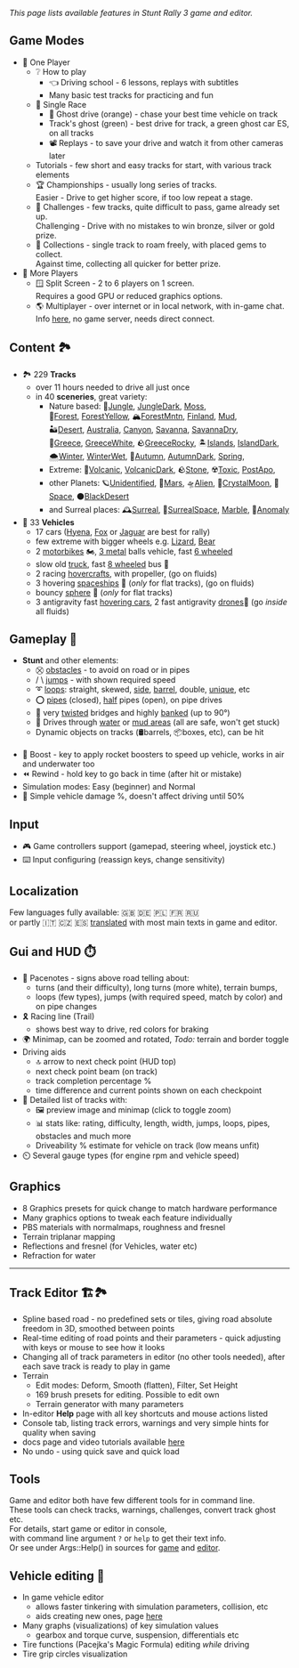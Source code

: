 _This page lists available features in Stunt Rally 3 game and editor._  

## Game Modes

- 👤 One Player
  - ❔ How to play
    - 👈 Driving school - 6 lessons, replays with subtitles
    - Many basic test tracks for practicing and fun
  - 🏁 Single Race
    - 👻 Ghost drive (orange) - chase your best time vehicle on track
    - Track's ghost (green) - best drive for track, a green ghost car ES, on all tracks
    - 📽️ Replays - to save your drive and watch it from other cameras later
  - Tutorials - few short and easy tracks for start, with various track elements
  - 🏆 Championships - usually long series of tracks.  
    Easier - Drive to get higher score, if too low repeat a stage.
  - 🥇 Challenges - few tracks, quite difficult to pass, game already set up.  
    Challenging - Drive with no mistakes to win bronze, silver or gold prize.
  - 💎 Collections - single track to roam freely, with placed gems to collect.  
    Against time, collecting all quicker for better prize.
- 👥 More Players
  - 🪟 Split Screen - 2 to 6 players on 1 screen.  
  Requires a good GPU or reduced graphics options.
  - 🌎 Multiplayer - over internet or in local network, with in-game chat.  
  Info [here](Multiplayer.md), no game server, needs direct connect.

## Content 🏞️

- 🏞️ 229 **Tracks**
  - over 11 hours needed to drive all just once
  - in 40 **sceneries**, great variety:
    - Nature based:
    🌳[Jungle](https://stuntrally.tuxfamily.org/tracks3?id=Jng13-Tropic), [JungleDark](https://stuntrally.tuxfamily.org/tracks3?id=Jng20-JungleMaze), [Moss](https://stuntrally.tuxfamily.org/tracks3?id=Mos6-TaraMosses),  
    🌲[Forest](https://stuntrally.tuxfamily.org/tracks3?id=For3-Snail), [ForestYellow](https://stuntrally.tuxfamily.org/tracks3?id=For7-Blur), 🏔️[ForestMntn](https://stuntrally.tuxfamily.org/tracks3?id=For12-HighPeaks), [Finland](https://stuntrally.tuxfamily.org/tracks3?id=Fin3-TreeTops), [Mud](https://stuntrally.tuxfamily.org/tracks3?id=Mud3-Mudlake),  
    🏜️[Desert](https://stuntrally.tuxfamily.org/tracks3?id=Des1-Dunes), [Australia](https://stuntrally.tuxfamily.org/tracks3?id=Aus5-TopTwist), [Canyon](https://stuntrally.tuxfamily.org/tracks3?id=Can2-CanyonRun), [Savanna](https://stuntrally.tuxfamily.org/tracks3?id=Sav4-Hills), [SavannaDry](https://stuntrally.tuxfamily.org/tracks3?id=Sav15-Scorpio),  
    🌴[Greece](https://stuntrally.tuxfamily.org/tracks3?id=Grc2-Coast), [GreeceWhite](https://stuntrally.tuxfamily.org/tracks3?id=Grc8-SlopeCity), 🪨[GreeceRocky](https://stuntrally.tuxfamily.org/tracks3?id=Grc13-YeleyStunts), 🏝️[Islands](https://stuntrally.tuxfamily.org/tracks3?id=Isl19-Shocacosh), [IslandDark](https://stuntrally.tuxfamily.org/tracks3?id=Isl5-Shore),  
    🌨️[Winter](https://stuntrally.tuxfamily.org/tracks3?id=Wnt15-SkiJump), [WinterWet](https://stuntrally.tuxfamily.org/tracks3?id=Wnt2-Wet), 🍁[Autumn](https://stuntrally.tuxfamily.org/tracks3?id=Atm1-Autumn), [AutumnDark](https://stuntrally.tuxfamily.org/tracks3?id=Atm4-Scary), [Spring](https://stuntrally.tuxfamily.org/tracks3?id=Spr1-Rise),
    - Extreme: 🌋[Volcanic](https://stuntrally.tuxfamily.org/tracks3?id=Vlc2-Volcanic), [VolcanicDark](https://stuntrally.tuxfamily.org/tracks3?id=Vlc9-Craters), 🪨[Stone](https://stuntrally.tuxfamily.org/tracks3?id=Stn2-UltraFrenzy), ☢️[Toxic](https://stuntrally.tuxfamily.org/tracks3?id=Tox1-Radioactive), [PostApo](https://stuntrally.tuxfamily.org/tracks3?id=Apo1-TarFields), 
    - other Planets: 🪐[Unidentified](https://stuntrally.tuxfamily.org/tracks3?id=Uni4-Pipeline), 🔴[Mars](https://stuntrally.tuxfamily.org/tracks3?id=Mrs1-Mars), 🛸[Alien](https://stuntrally.tuxfamily.org/tracks3?id=Aln2-Freefall), 💎[CrystalMoon](https://stuntrally.tuxfamily.org/tracks3?id=Cry5-CrystalIslands), 🌌[Space](https://stuntrally.tuxfamily.org/tracks3?id=Spc2-SpaceMine), ⚫[BlackDesert](https://stuntrally.tuxfamily.org/tracks3?id=Blk1-Darkness)
    - and Surreal places: 🕰️[Surreal](https://stuntrally.tuxfamily.org/tracks3?id=Sur1-Surreal), 🔮[SurrealSpace](https://stuntrally.tuxfamily.org/tracks3?id=Sur5-FreshBreeze), [Marble](https://stuntrally.tuxfamily.org/tracks3?id=Mar3-Plateaus), 🫧[Anomaly](https://stuntrally.tuxfamily.org/tracks3?id=Ano3-Oversize)
- 🚗 33 **Vehicles**
  - 17 cars ([Hyena](https://stuntrally.tuxfamily.org/cars?id=HI), [Fox](https://stuntrally.tuxfamily.org/cars?id=ES) or [Jaguar](https://stuntrally.tuxfamily.org/cars?id=SX) are best for rally)
  - few extreme with bigger wheels e.g. [Lizard](https://stuntrally.tuxfamily.org/cars?id=TU), [Bear](https://stuntrally.tuxfamily.org/cars?id=UV)  
  - 2 [motorbikes](https://stuntrally.tuxfamily.org/cars?id=BE) 🏍️, [3 metal](https://stuntrally.tuxfamily.org/cars?id=3B) balls vehicle, fast [6 wheeled](https://stuntrally.tuxfamily.org/cars?id=U6)
  - slow old [truck](https://stuntrally.tuxfamily.org/cars?id=OT), fast [8 wheeled](https://stuntrally.tuxfamily.org/cars?id=U8) bus 🚌
  - 2 racing [hovercrafts](https://stuntrally.tuxfamily.org/cars?id=H2), with propeller, (go on fluids)
  - 3 hovering [spaceships](https://stuntrally.tuxfamily.org/cars?id=V2) 🚀 (*only* for flat tracks), (go on fluids)
  - bouncy [sphere](https://stuntrally.tuxfamily.org/cars?id=O) 🔘 (*only* for flat tracks)
  - 3 antigravity fast [hovering cars](https://stuntrally.tuxfamily.org/cars?id=R3), 2 fast antigravity [drones](https://stuntrally.tuxfamily.org/cars?id=Q3)🔹 (go *inside* all fluids)

## Gameplay 🏁

- **Stunt** and other elements:
  - ⛒ [obstacles](https://stuntrally.tuxfamily.org/tracks3?id=Can5-Obstacles) - to avoid on road or in pipes
  - / \ [jumps](https://stuntrally.tuxfamily.org/tracks3?id=Des7-CrossJumps) - with shown required speed
  - ➰ [loops](https://stuntrally.tuxfamily.org/tracks3?id=Sav3-Loops): straight, skewed, [side](https://stuntrally.tuxfamily.org/tracks3?id=Grc13-YeleyStunts), [barrel](https://stuntrally.tuxfamily.org/tracks3?id=Mos5-Factory), double, [unique](https://stuntrally.tuxfamily.org/tracks3?id=Spc3-HyperLoops), etc
  - ⭕ [pipes](https://stuntrally.tuxfamily.org/tracks3?id=Sav6-PipeCrazy) (closed), [half](https://stuntrally.tuxfamily.org/tracks3?id=Grc6-Halfpipes) pipes (open), on pipe drives
  - 🔀 very [twisted](https://stuntrally.tuxfamily.org/tracks3?id=Apo1-TarFields) bridges and highly [banked](https://stuntrally.tuxfamily.org/tracks3?id=Can2-CanyonRun) (up to 90°)
  - 🌊 Drives through [water](https://stuntrally.tuxfamily.org/tracks3?id=Isl3-Islands) or [mud areas](https://stuntrally.tuxfamily.org/tracks3?id=Jng16-MudBath) (all are safe, won't get stuck)
  - Dynamic objects on tracks (🛢️barrels, 📦boxes, etc), can be hit  
  &nbsp;
- 💨 Boost - key to apply rocket boosters to speed up vehicle, works in air and underwater too
- ⏪ Rewind - hold key to go back in time (after hit or mistake)
- Simulation modes: Easy (beginner) and Normal
- 🔨 Simple vehicle damage %, doesn't affect driving until 50%

## Input

- 🎮 Game controllers support (gamepad, steering wheel, joystick etc.)
- ⌨️ Input configuring (reassign keys, change sensitivity)

## Localization

Few languages fully available: 🇬🇧 🇩🇪 🇵🇱 🇫🇷 🇷🇺  
or partly 🇮🇹 🇨🇿 🇪🇸 [translated](https://hosted.weblate.org/projects/stunt-rally-3/stunt-rally-3/#translations) with most main texts in game and editor.

## Gui and HUD ⏱️

- 🚦 Pacenotes - signs above road telling about:
  - turns (and their difficulty), long turns (more white), terrain bumps,
  - loops (few types), jumps (with required speed, match by color) and on pipe changes
- 🎗️ Racing line (Trail)
  - shows best way to drive, red colors for braking
- 🌍 Minimap, can be zoomed and rotated, _Todo:_ terrain and border toggle
- Driving aids
  - 🔝 arrow to next check point (HUD top)
  - next check point beam (on track)
  - track completion percentage %
  - time difference and current points shown on each checkpoint
- 📃 Detailed list of tracks with:
  - 🖼️ preview image and minimap (click to toggle zoom)
  - 📊 stats like: rating, difficulty, length, width, jumps, loops, pipes, obstacles and much more
  - Driveability % estimate for vehicle on track (low means unfit)
- ⏲️ Several gauge types (for engine rpm and vehicle speed)

## Graphics

- 8 Graphics presets for quick change to match hardware performance
- Many graphics options to tweak each feature individually
- PBS materials with normalmaps, roughness and fresnel
- Terrain triplanar mapping
- Reflections and fresnel (for Vehicles, water etc)
- Refraction for water

------------------------------------------------------------------------------

## Track Editor 🏗️🏞️

- Spline based road - no predefined sets or tiles, giving road absolute freedom in 3D, smoothed between points
- Real-time editing of road points and their parameters - quick adjusting with keys or mouse to see how it looks
- Changing all of track parameters in editor (no other tools needed), after each save track is ready to play in game
- Terrain
  - Edit modes: Deform, Smooth (flatten), Filter, Set Height
  - 169 brush presets for editing. Possible to edit own
  - Terrain generator with many parameters
- In-editor **Help** page with all key shortcuts and mouse actions listed
- Console tab, listing track errors, warnings and very simple hints for quality when saving
- docs page and video tutorials available [here](Editor.md)
- No undo - using quick save and quick load

## Tools

Game and editor both have few different tools for in command line.  
These tools can check tracks, warnings, challenges, convert track ghost etc.  
For details, start game or editor in console,  
with command line argument `?` or `help` to get their text info.  
Or see under Args::Help() in sources for [game](../src/game/SceneInit.cpp) and [editor](../src/editor/SceneInit.cpp).

## Vehicle editing 🚗

- In game vehicle editor
  - allows faster tinkering with simulation parameters, collision, etc
  - aids creating new ones, page [here](VehicleEditing.md)
- Many graphs (visualizations) of key simulation values
  - gearbox and torque curve, suspension, differentials etc
- Tire functions (Pacejka's Magic Formula) editing _while_ driving
- Tire grip circles visualization
